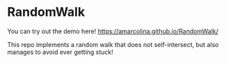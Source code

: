 # RandomWalk

You can try out the demo here!
https://amarcolina.github.io/RandomWalk/

This repo implements a random walk that does not self-intersect, but also manages to avoid ever getting stuck!
